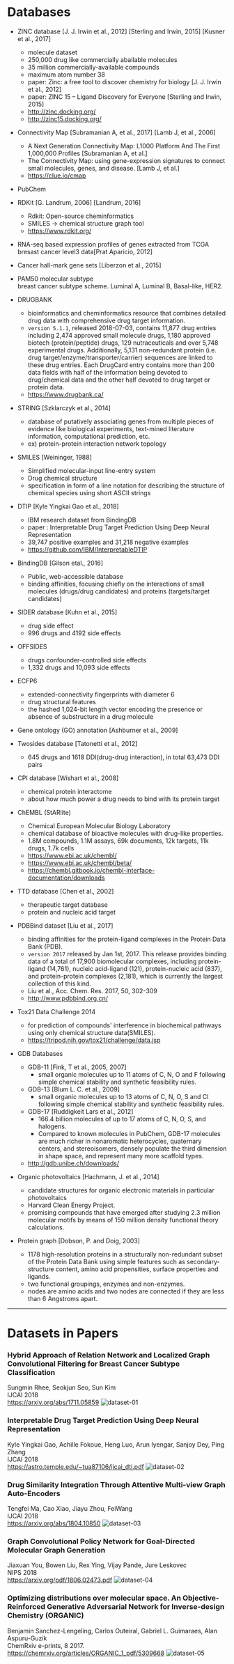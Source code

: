 # Databases

* ZINC database [J. J. Irwin et al., 2012] [Sterling and Irwin, 2015] [Kusner et al., 2017]
    * molecule dataset
    * 250,000 drug like commercially abailable molecules
    * 35 million commercially-available compounds
    * maximum atom number 38
    * paper: Zinc: a free tool to discover chemistry for biology [J. J. Irwin et al., 2012]
    * paper: ZINC 15 – Ligand Discovery for Everyone [Sterling and Irwin, 2015]
    * http://zinc.docking.org/
    * http://zinc15.docking.org/

* Connectivity Map [Subramanian A, et al., 2017] [Lamb J, et al., 2006]
    * A Next Generation Connectivity Map: L1000 Platform And The First 1,000,000 Profiles [Subramanian A, et al.]
    * The Connectivity Map: using gene-expression signatures to connect small molecules, genes, and disease. [Lamb J, et al.]
    * https://clue.io/cmap

* PubChem

* RDKit [G. Landrum, 2006] [Landrum, 2016]
    * Rdkit: Open-source cheminformatics
    * SMILES -> chemical structure graph tool
    * https://www.rdkit.org/


* RNA-seq based expression profiles of genes extracted from TCGA bresast cancer level3 data[Prat Aparicio, 2012]

* Cancer hall-mark gene sets [Liberzon et al., 2015]

* PAM50 molecular subtype<br>
breast cancer subtype scheme. Luminal A, Luminal B, Basal-like, HER2.

* DRUGBANK
    * bioinformatics and cheminformatics resource that combines detailed drug data with comprehensive drug target information.
    * `version 5.1.1`, released 2018-07-03, contains 11,877 drug entries including 2,474 approved small molecule drugs, 1,180 approved biotech (protein/peptide) drugs, 129 nutraceuticals and over 5,748 experimental drugs. Additionally, 5,131 non-redundant protein (i.e. drug target/enzyme/transporter/carrier) sequences are linked to these drug entries. Each DrugCard entry contains more than 200 data fields with half of the information being devoted to drug/chemical data and the other half devoted to drug target or protein data.
    * https://www.drugbank.ca/

* STRING [Szklarczyk et al., 2014]
    * database of putatively associating genes from multiple pieces of evidence like biological experiments, text-mined literature information, computational prediction, etc.
    * ex) protein-protein interaction network topology

* SMILES [Weininger, 1988]
    * Simplified molecular-input line-entry system
    * Drug chemical structure
    * specification in form of a line notation for describing the structure of chemical species using short ASCII strings

* DTIP [Kyle Yingkai Gao et al., 2018]
    * IBM research dataset from BindingDB
    * paper : Interpretable Drug Target Prediction Using Deep Neural Representation
    * 39,747 positive examples and 31,218 negative examples
    * https://github.com/IBM/InterpretableDTIP

* BindingDB [Gilson etal., 2016]
    * Public, web-accessible database
    * binding affinities, focusing chiefly on the interactions of small molecules (drugs/drug candidates) and proteins (targets/target candidates)

* SIDER database [Kuhn et al., 2015]
    * drug side effect
    * 996 drugs and 4192 side effects

* OFFSIDES
    * drugs confounder-controlled side effects
    * 1,332 drugs and 10,093 side effects

* ECFP6
    * extended-connectivity fingerprints with diameter 6
    * drug structural features
    * the hashed 1,024-bit length vector encoding the presence or absence of substructure in a drug molecule

* Gene ontology (GO) annotation [Ashburner et al., 2009]

* Twosides database [Tatonetti et al., 2012]
    * 645 drugs and 1618 DDI(drug-drug interaction), in total 63,473 DDI pairs

* CPI database [Wishart et al., 2008]
    * chemical protein interactome
    * about how much power a drug needs to bind with its protein target

* ChEMBL (StARlite)
    * Chemical European Molecular Biology Laboratory
    * chemical database of bioactive molecules with drug-like properties.
    * 1.8M compounds, 1.1M assays, 69k documents, 12k targets, 11k drugs, 1.7k cells
    * https://www.ebi.ac.uk/chembl/
    * https://www.ebi.ac.uk/chembl/beta/
    * https://chembl.gitbook.io/chembl-interface-documentation/downloads


* TTD database [Chen et al., 2002]
    * therapeutic target database
    * protein and nucleic acid target

* PDBBind dataset [Liu et al., 2017]
    * binding affinities for the protein-ligand complexes in the Protein Data Bank (PDB).
    * `version 2017` released by Jan 1st, 2017. This release provides binding data of a total of 17,900 biomolecular complexes, including protein-ligand (14,761), nucleic acid-ligand (121), protein-nucleic acid (837), and protein-protein complexes (2,181), which is currently the largest collection of this kind.
    * Liu et al., Acc. Chem. Res. 2017, 50, 302-309
    * http://www.pdbbind.org.cn/

* Tox21 Data Challenge 2014
    * for prediction of compounds' interference in biochemical pathways using only chemical structure data(SMILES).
    * https://tripod.nih.gov/tox21/challenge/data.jsp

* GDB Databases
    * GDB-11 [Fink, T et al., 2005, 2007]
        * small organic molecules up to 11 atoms of C, N, O and F following simple chemical stability and synthetic feasibility rules.
    * GDB-13 [Blum L. C. et al., 2009]
        * small organic molecules up to 13 atoms of C, N, O, S and Cl following simple chemical stability and synthetic feasibility rules.
    * GDB-17 [Ruddigkeit Lars et al., 2012]
        * 166.4 billion molecules of up to 17 atoms of C, N, O, S, and halogens.
        * Compared to known molecules in PubChem, GDB-17 molecules are much richer in nonaromatic heterocycles, quaternary centers, and stereoisomers, densely populate the third dimension in shape space, and represent many more scaffold types.
    * http://gdb.unibe.ch/downloads/

* Organic photovoltaics [Hachmann, J. et al., 2014]
    * candidate structures for organic electronic materials in particular photovoltaics
    * Harvard Clean Energy Project.
    * promising compounds that have emerged after studying 2.3 million molecular motifs by means of 150 million density functional theory calculations.

* Protein graph [Dobson, P. and Doig, 2003]
    * 1178 high-resolution proteins in a structurally non-redundant subset of the Protein Data Bank using simple features such as secondary-structure content, amino acid propensities, surface properties and ligands.
    * two functional groupings, enzymes and non-enzymes.
    * nodes are amino acids and two nodes are connected if they are less than 6 Angstroms apart.

---

# Datasets in Papers

### Hybrid Approach of Relation Network and Localized Graph Convolutional Filtering for Breast Cancer Subtype Classification
Sungmin Rhee, Seokjun Seo, Sun Kim<br>
IJCAI 2018<br>
https://arxiv.org/abs/1711.05859
![dataset-01](/img/dataset-01.png)


### Interpretable Drug Target Prediction Using Deep Neural Representation
Kyle Yingkai Gao, Achille Fokoue, Heng Luo, Arun Iyengar, Sanjoy Dey, Ping Zhang<br>
IJCAI 2018<br>
https://astro.temple.edu/~tua87106/ijcai_dti.pdf
![dataset-02](/img/dataset-02.png)

### Drug Similarity Integration Through Attentive Multi-view Graph Auto-Encoders
Tengfei Ma, Cao Xiao, Jiayu Zhou, FeiWang<br>
IJCAI 2018<br>
https://arxiv.org/abs/1804.10850
![dataset-03](/img/dataset-03.png)



### Graph Convolutional Policy Network for Goal-Directed Molecular Graph Generation
Jiaxuan You, Bowen Liu, Rex Ying, Vijay Pande, Jure Leskovec<br>
NIPS 2018<br>
https://arxiv.org/pdf/1806.02473.pdf
![dataset-04](/img/dataset-04.png)


### Optimizing distributions over molecular space. An Objective-Reinforced Generative Adversarial Network for Inverse-design Chemistry (ORGANIC)
Benjamin Sanchez-Lengeling, Carlos Outeiral, Gabriel L. Guimaraes, Alan Aspuru-Guzik<br>
ChemRxiv e-prints, 8 2017.<br>
https://chemrxiv.org/articles/ORGANIC_1_pdf/5309668
![dataset-05](/img/dataset-05.png)


